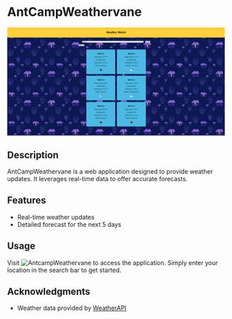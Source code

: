 # AntCampWeathervane

![AntCampWeathervaneScreenshot](assets/AntCampWeatherWatch.png)

## Description

AntCampWeathervane is a web application designed to provide weather updates. It leverages real-time data to offer accurate forecasts.

## Features

- Real-time weather updates
- Detailed forecast for the next 5 days
## Usage

Visit ![AntcampWeathervane](https://antcamper.github.io/AntCampWeathervane/) to access the application. Simply enter your location in the search bar to get started.

## Acknowledgments

- Weather data provided by [WeatherAPI](https://openweathermap.org/forecast5)
